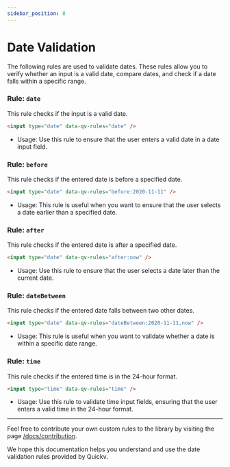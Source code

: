 ```yaml
---
sidebar_position: 8
---
```

# Date Validation

The following rules are used to validate dates. These rules allow you to verify whether an input is a valid date, compare dates, and check if a date falls within a specific range.

### Rule: `date`

This rule checks if the input is a valid date.

```html
<input type="date" data-qv-rules="date" />
```

- Usage: Use this rule to ensure that the user enters a valid date in a date input field.

### Rule: `before`

This rule checks if the entered date is before a specified date.

```html
<input type="date" data-qv-rules="before:2020-11-11" />
```

- Usage: This rule is useful when you want to ensure that the user selects a date earlier than a specified date.

### Rule: `after`

This rule checks if the entered date is after a specified date.
 
```html
<input type="date" data-qv-rules="after:now" />
```

- Usage: Use this rule to ensure that the user selects a date later than the current date.

### Rule: `dateBetween`

This rule checks if the entered date falls between two other dates.

```html
<input type="date" data-qv-rules="dateBetween:2020-11-11,now" />
```

- Usage: This rule is useful when you want to validate whether a date is within a specific date range.

### Rule: `time`

This rule checks if the entered time is in the 24-hour format.

```html
<input type="time" data-qv-rules="time" />
```

- Usage: Use this rule to validate time input fields, ensuring that the user enters a valid time in the 24-hour format.

---

Feel free to contribute your own custom rules to the library by visiting the page [/docs/contribution](/docs/contribution).

We hope this documentation helps you understand and use the date validation rules provided by Quickv.